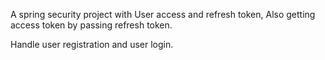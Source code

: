 A spring security project with User access and refresh token, Also getting access token by passing refresh token.

Handle user registration and user login.
